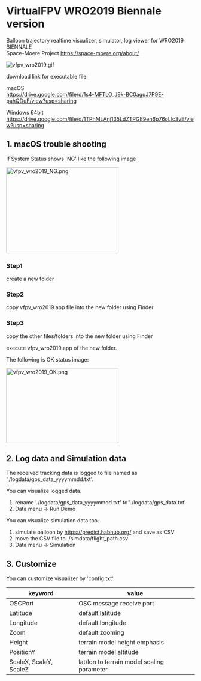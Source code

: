 # VirtualFPV WRO2019 Biennale version

Balloon trajectory realtime visualizer, simulator, log viewer for WRO2019 BIENNALE  
Space-Moere Project 
https://space-moere.org/about/

![vfpv_wro2019.gif](vfpv_wro2019.gif)


download link for executable file:

macOS  
https://drive.google.com/file/d/1s4-MFTLO_J9k-BC0aguJ7P9E-pahQDuF/view?usp=sharing

Windows 64bit  
https://drive.google.com/file/d/1TPhMLAnj135LdZTPGE9en6p76oLlc3vE/view?usp=sharing


## 1. macOS trouble shooting

If System Status shows 'NG' like the following image

<img src="vfpv_wro2019_NG.png" alt="vfpv_wro2019_NG.png" width="300" height="230">

### Step1

create a new folder

### Step2

copy vfpv_wro2019.app file into the new folder using Finder

### Step3

copy the other files/folders into the new folder using Finder

execute vfpv_wro2019.app of the new folder.


The following is OK status image:

<img src="vfpv_wro2019_OK.png" alt="vfpv_wro2019_OK.png" width="300" height="200">


## 2. Log data and Simulation data

The received tracking data is logged to file named as './logdata/gps_data_yyyymmdd.txt'.

You can visualize logged data.
1. rename './logdata/gps_data_yyyymmdd.txt' to './logdata/gps_data.txt'
2. Data menu -> Run Demo  

You can visualize simulation data too.
1. simulate balloon by https://predict.habhub.org/ and save as CSV
2. move the CSV file to ./simdata/flight_path.csv
3. Data menu -> Simulation


## 3. Customize

You can customize visualizer by 'config.txt'.

|keyword|value|
----|---- 
|OSCPort|OSC message receive port|
|Latitude|default latitude|
|Longitude|default longitude|
|Zoom|default zooming|
|Height|terrain model height emphasis|
|PositionY|terrain model altitude|
|ScaleX, ScaleY, ScaleZ|lat/lon to terrain model scaling parameter|

